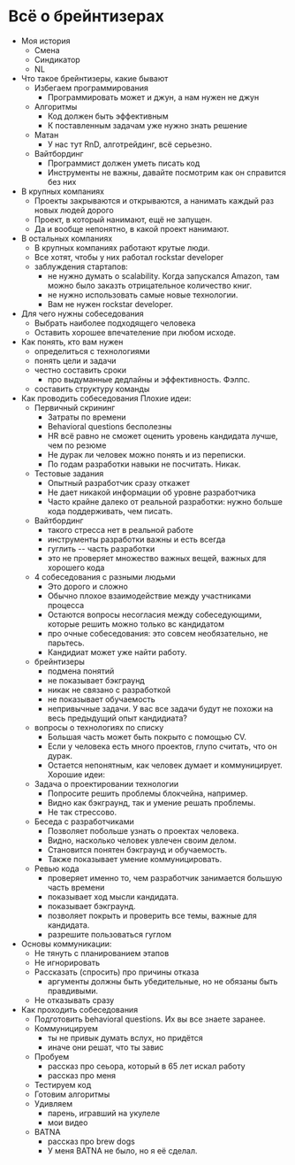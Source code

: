 # Всё о брейнтизерах

+ Моя история
  + Смена
  + Синдикатор
  + NL
+ Что такое брейнтизеры, какие бывают
  + Избегаем программирования
    - Программировать может и джун, а нам нужен не джун
  + Алгоритмы
    - Код должен быть эффективным
    - К поставленным задачам уже нужно знать решение
  + Матан
    - У нас тут RnD, алготрейдинг, всё серьезно.
  + Вайтбординг
    - Программист должен уметь писать код
    - Инструменты не важны, давайте посмотрим как он справится без них
+ В крупных компаниях
  - Проекты закрываются и открываются, а нанимать каждый раз новых людей дорого
  - Проект, в который нанимают, ещё не запущен.
  - Да и вообще непонятно, в какой проект нанимают.
+ В остальных компаниях
  - В крупных компаниях работают крутые люди.
  - Все хотят, чтобы у них работал rockstar developer
  - заблуждения стартапов:
    - не нужно думать о scalability. Когда запускался Amazon, там можно было заказть отрицательное количество книг.
    - не нужно использовать самые новые технологии.
    - Вам не нужен rockstar developer.
+ Для чего нужны собеседования
  - Выбрать наиболее подходящего человека
  - Оставить хорошее впечателение при любом исходе.
+ Как понять, кто вам нужен
  + определиться с технологиями
  + понять цели и задачи
  + честно составить сроки
    - про выдуманные дедлайны и эффективность. Фэлпс.
  + составить структуру команды
+ Как проводить собеседования
  Плохие идеи:
    + Первичный скрининг
      - Затраты по времени
      - Behavioral questions бесполезны
      - HR всё равно не сможет оценить уровень кандидата лучше, чем по резюме
      - Не дурак ли человек можно понять и из переписки.
      - По годам разработки навыки не посчитать. Никак.
    + Тестовые задания
      - Опытный разработчик сразу откажет
      - Не дает никакой информации об уровне разработчика
      - Часто крайне далеко от реальной разработки: нужно больше кода поддерживать, чем писать.
    + Вайтбординг
      - такого стресса нет в реальной работе
      - инструменты разработки важны и есть всегда
      - гуглить -- часть разработки
      - это не проверяет множество важных вещей, важных для хорошего кода
    + 4 собеседования с разными людьми
      - Это дорого и сложно
      - Обычно плохое взаимодействие между участниками процесса
      - Остаются вопросы несогласия между собеседующими, которые решить можно только вс кандидатом
      - про очные собеседования: это совсем необязательно, не парьтесь.
      - Кандидиат может уже найти работу.
    - брейнтизеры
      - подмена понятий
      - не показывает бэкграунд
      - никак не связано с разработкой
      - не показывает обучаемость
      - непривычные задачи. У вас все задачи будут не похожи на весь предыдущий опыт кандидиата?
    - вопросы о технологиях по списку
      - Большая часть может быть покрыто с помощью CV.
      - Если у человека есть много проектов, глупо считать, что он дурак.
      - Остается непонятным, как человек думает и коммуницирует.
  Хорошие идеи:
    + Задача о проектировании технологии
      - Попросите решить проблемы блокчейна, например.
      - Видно как бэкграунд, так и умение решать проблемы.
      - Не так стрессово.
    + Беседа с разработчиками
      - Позволяет побольше узнать о проектах человека.
      - Видно, насколько человек увлечен своим делом.
      - Становится понятен бэкграунд и обучаемость.
      - Также показывает умение коммуницировать.
    + Ревью кода
      - проверяет именно то, чем разработчик занимается большую часть времени
      - показывает ход мысли кандидата.
      - показывает бэкграунд.
      - позволяет покрыть и проверить все темы, важные для кандидата.
      - разрешите пользоваться гуглом
+ Основы коммуникации:
  + Не тянуть с планированием этапов
  + Не игнорировать
  + Рассказать (спросить) про причины отказа
    - аргументы должны быть убедительные, но не обязаны быть правдивыми.
  + Не отказывать сразу
+ Как проходить собеседования
  + Подготовить behavioral questions. Их вы все знаете заранее.
  + Коммуницируем
    - ты не привык думать вслух, но придётся
    - иначе они решат, что ты завис
  + Пробуем
    - рассказ про сеьора, который в 65 лет искал работу
    - рассказ про меня
  + Тестируем код
  + Готовим алгоритмы
  + Удивляем
    - парень, игравший на укулеле
    - мои видео
  + BATNA
    - рассказ про brew dogs
    - У меня BATNA не было, но я её сделал.
